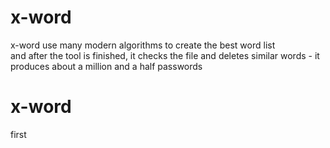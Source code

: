 # x-word

x-word use many modern algorithms
to create the best word list  
and after the tool is finished, 
it checks the file and deletes 
similar words - it produces 
about a million and a half passwords




# x-word

first


